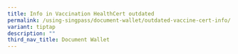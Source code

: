 ```yaml
---
title: Info in Vaccination HealthCert outdated
permalink: /using-singpass/document-wallet/outdated-vaccine-cert-info/
variant: tiptap
description: ""
third_nav_title: Document Wallet
---
```

